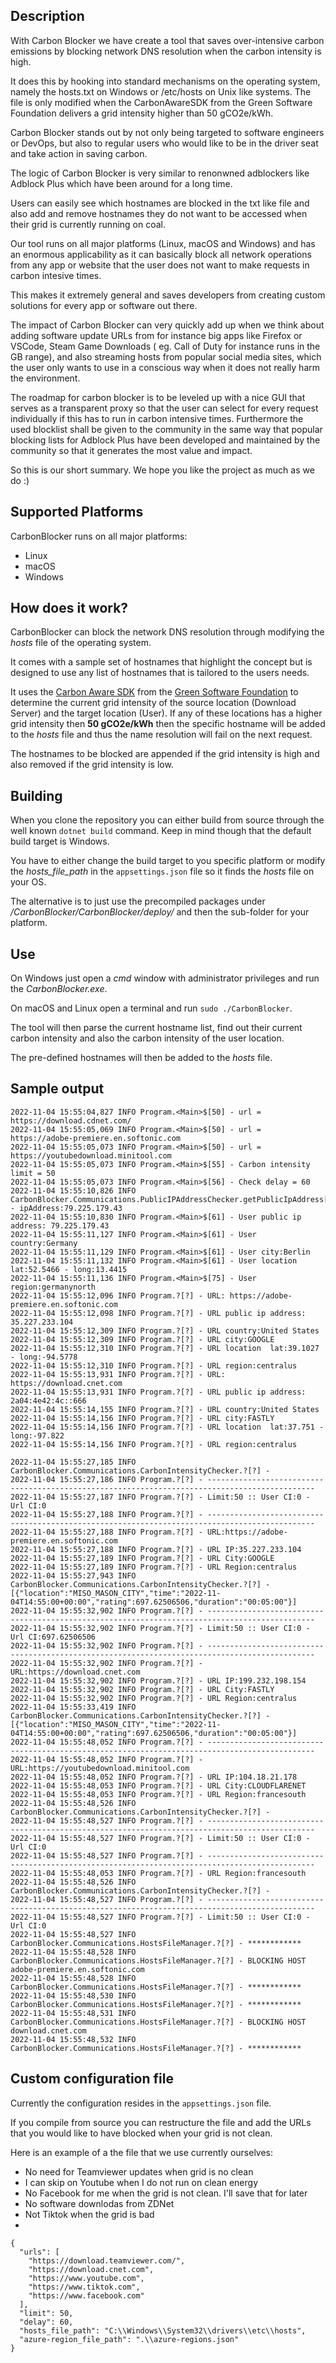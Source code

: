 ## Description

With Carbon Blocker we have create a tool that saves over-intensive carbon emissions
by blocking network DNS resolution when the carbon intensity is high.

It does this by hooking into standard mechanisms on the operating system, 
namely the hosts.txt on Windows or /etc/hosts on Unix like systems.
The file is only modified when the CarbonAwareSDK from the Green Software Foundation
delivers a grid intensity higher than 50 gCO2e/kWh.

Carbon Blocker stands out by not only being targeted to software engineers or
DevOps, but also to regular users who would like to be in the driver seat
and take action in saving carbon.

The logic of Carbon Blocker is very similar to renonwned adblockers like 
Adblock Plus which have been around for a long time.

Users can easily see which hostnames are blocked in the txt like file and also
add and remove hostnames they do not want to be accessed when their grid is 
currently running on coal.

Our tool runs on all major platforms (Linux, macOS and Windows) and 
has an enormous applicability as it can basically block all network operations 
from any app or website that the user does not want to make requests in carbon intesive times.

This makes it extremely general and saves developers from creating custom solutions
for every app or software out there.

The impact of Carbon Blocker can very quickly add up when we think about adding
software update URLs from for instance big apps like Firefox or VSCode, Steam Game Downloads
( eg. Call of Duty for instance runs in the GB range),
and also streaming hosts from popular social media sites, which the user only wants to use 
in a conscious way when it does not really harm the environment.

The roadmap for carbon blocker is to be leveled up with a nice GUI that 
serves as a transparent proxy so that the user can select for every request individually
if this has to run in carbon intensive times.
Furthermore the used blocklist shall be given to the community in the same way 
that popular blocking lists for Adblock Plus have been developed and maintained
by the community so that it generates the most value and impact.

So this is our short summary. We hope you like the project as much as we do :)

## Supported Platforms

CarbonBlocker runs on all major platforms:
- Linux
- macOS
- Windows

## How does it work?

CarbonBlocker can block the network DNS resolution through modifying the *hosts* file 
of the operating system.

It comes with a sample set of hostnames that highlight the concept but is designed to use any list 
of hostnames that is tailored to the users needs.

It uses the [Carbon Aware SDK](about:blank) from the [Green Software Foundation](https://greensoftware.foundation/)
to determine the current grid intensity of the source location (Download Server) and
the target location (User). 
If any of these locations has a higher grid intensity then **50 gCO2e/kWh** then
the specific hostname will be added to the *hosts* file and thus the name resolution
will fail on the next request.

The hostnames to be blocked are appended if the grid intensity is high and also 
removed if the grid intensity is low.

## Building

When you clone the repository you can either build from source through
the well known `dotnet build` command.
Keep in mind though that the default build target is Windows.

You have to either change the build target to you specific platform or modify
the *hosts_file_path* in the `appsettings.json` file so it finds the 
*hosts* file on your OS.

The alternative is to just use the precompiled packages under */CarbonBlocker/CarbonBlocker/deploy/*
and then the sub-folder for your platform.

## Use

On Windows just open a *cmd* window with administrator privileges and run the 
*CarbonBlocker.exe*.

On macOS and Linux open a terminal and run `sudo ./CarbonBlocker`.

The tool will then parse the current hostname list, find out their current carbon
intensity and also the carbon intensity of the user location.

The pre-defined hostnames will then be added to the *hosts* file.

## Sample output

```
2022-11-04 15:55:04,827 INFO Program.<Main>$[50] - url = https://download.cdnet.com/
2022-11-04 15:55:05,069 INFO Program.<Main>$[50] - url = https://adobe-premiere.en.softonic.com
2022-11-04 15:55:05,073 INFO Program.<Main>$[50] - url = https://youtubedownload.minitool.com
2022-11-04 15:55:05,073 INFO Program.<Main>$[55] - Carbon intensity limit = 50
2022-11-04 15:55:05,073 INFO Program.<Main>$[56] - Check delay = 60
2022-11-04 15:55:10,826 INFO CarbonBlocker.Communications.PublicIPAddressChecker.getPublicIpAddress[24] - ipAddress:79.225.179.43
2022-11-04 15:55:10,830 INFO Program.<Main>$[61] - User public ip address: 79.225.179.43
2022-11-04 15:55:11,127 INFO Program.<Main>$[61] - User country:Germany
2022-11-04 15:55:11,129 INFO Program.<Main>$[61] - User city:Berlin
2022-11-04 15:55:11,132 INFO Program.<Main>$[61] - User location  lat:52.5466 - long:13.4415
2022-11-04 15:55:11,136 INFO Program.<Main>$[75] - User region:germanynorth
2022-11-04 15:55:12,096 INFO Program.?[?] - URL: https://adobe-premiere.en.softonic.com
2022-11-04 15:55:12,098 INFO Program.?[?] - URL public ip address: 35.227.233.104
2022-11-04 15:55:12,309 INFO Program.?[?] - URL country:United States
2022-11-04 15:55:12,309 INFO Program.?[?] - URL city:GOOGLE
2022-11-04 15:55:12,310 INFO Program.?[?] - URL location  lat:39.1027 - long:-94.5778
2022-11-04 15:55:12,310 INFO Program.?[?] - URL region:centralus
2022-11-04 15:55:13,931 INFO Program.?[?] - URL: https://download.cnet.com
2022-11-04 15:55:13,931 INFO Program.?[?] - URL public ip address: 2a04:4e42:4c::666
2022-11-04 15:55:14,155 INFO Program.?[?] - URL country:United States
2022-11-04 15:55:14,156 INFO Program.?[?] - URL city:FASTLY
2022-11-04 15:55:14,156 INFO Program.?[?] - URL location  lat:37.751 - long:-97.822
2022-11-04 15:55:14,156 INFO Program.?[?] - URL region:centralus

2022-11-04 15:55:27,185 INFO CarbonBlocker.Communications.CarbonIntensityChecker.?[?] -
2022-11-04 15:55:27,186 INFO Program.?[?] - ----------------------------------------------------------------------------------------------
2022-11-04 15:55:27,187 INFO Program.?[?] - Limit:50 :: User CI:0 - Url CI:0
2022-11-04 15:55:27,188 INFO Program.?[?] - ----------------------------------------------------------------------------------------------
2022-11-04 15:55:27,188 INFO Program.?[?] - URL:https://adobe-premiere.en.softonic.com
2022-11-04 15:55:27,188 INFO Program.?[?] - URL IP:35.227.233.104
2022-11-04 15:55:27,189 INFO Program.?[?] - URL City:GOOGLE
2022-11-04 15:55:27,189 INFO Program.?[?] - URL Region:centralus
2022-11-04 15:55:27,943 INFO CarbonBlocker.Communications.CarbonIntensityChecker.?[?] - [{"location":"MISO_MASON_CITY","time":"2022-11-04T14:55:00+00:00","rating":697.62506506,"duration":"00:05:00"}]
2022-11-04 15:55:32,902 INFO Program.?[?] - ----------------------------------------------------------------------------------------------
2022-11-04 15:55:32,902 INFO Program.?[?] - Limit:50 :: User CI:0 - Url CI:697.62506506
2022-11-04 15:55:32,902 INFO Program.?[?] - ----------------------------------------------------------------------------------------------
2022-11-04 15:55:32,902 INFO Program.?[?] - URL:https://download.cnet.com
2022-11-04 15:55:32,902 INFO Program.?[?] - URL IP:199.232.198.154
2022-11-04 15:55:32,902 INFO Program.?[?] - URL City:FASTLY
2022-11-04 15:55:32,902 INFO Program.?[?] - URL Region:centralus
2022-11-04 15:55:33,419 INFO CarbonBlocker.Communications.CarbonIntensityChecker.?[?] - [{"location":"MISO_MASON_CITY","time":"2022-11-04T14:55:00+00:00","rating":697.62506506,"duration":"00:05:00"}]
2022-11-04 15:55:48,052 INFO Program.?[?] - ----------------------------------------------------------------------------------------------
2022-11-04 15:55:48,052 INFO Program.?[?] - URL:https://youtubedownload.minitool.com
2022-11-04 15:55:48,052 INFO Program.?[?] - URL IP:104.18.21.178
2022-11-04 15:55:48,053 INFO Program.?[?] - URL City:CLOUDFLARENET
2022-11-04 15:55:48,053 INFO Program.?[?] - URL Region:francesouth
2022-11-04 15:55:48,526 INFO CarbonBlocker.Communications.CarbonIntensityChecker.?[?] -
2022-11-04 15:55:48,527 INFO Program.?[?] - ----------------------------------------------------------------------------------------------
2022-11-04 15:55:48,527 INFO Program.?[?] - Limit:50 :: User CI:0 - Url CI:0
2022-11-04 15:55:48,527 INFO Program.?[?] - ----------------------------------------------------------------------------------------------
2022-11-04 15:55:48,053 INFO Program.?[?] - URL Region:francesouth
2022-11-04 15:55:48,526 INFO CarbonBlocker.Communications.CarbonIntensityChecker.?[?] -
2022-11-04 15:55:48,527 INFO Program.?[?] - ----------------------------------------------------------------------------------------------
2022-11-04 15:55:48,527 INFO Program.?[?] - Limit:50 :: User CI:0 - Url CI:0
2022-11-04 15:55:48,527 INFO CarbonBlocker.Communications.HostsFileManager.?[?] - ************
2022-11-04 15:55:48,528 INFO CarbonBlocker.Communications.HostsFileManager.?[?] - BLOCKING HOST adobe-premiere.en.softonic.com
2022-11-04 15:55:48,528 INFO CarbonBlocker.Communications.HostsFileManager.?[?] - ************
2022-11-04 15:55:48,530 INFO CarbonBlocker.Communications.HostsFileManager.?[?] - ************
2022-11-04 15:55:48,531 INFO CarbonBlocker.Communications.HostsFileManager.?[?] - BLOCKING HOST download.cnet.com
2022-11-04 15:55:48,532 INFO CarbonBlocker.Communications.HostsFileManager.?[?] - ************
```

## Custom configuration file

Currently the configuration resides in the `appsettings.json` file.

If you compile from source you can restructure the file and add the URLs that
you would like to have blocked when your grid is not clean.

Here is an example of a the file that we use currently ourselves:

- No need for Teamviewer updates when grid is no clean
- I can skip on Youtube when I do not run on clean energy
- No Facebook for me when the grid is not clean. I'll save that for later
- No software downlodas from ZDNet 
- Not Tiktok when the grid is bad
- 
```
{
  "urls": [
    "https://download.teamviewer.com/",
    "https://download.cnet.com",
    "https://www.youtube.com",
    "https://www.tiktok.com",
    "https://www.facebook.com"
  ],
  "limit": 50,
  "delay": 60,
  "hosts_file_path": "C:\\Windows\\System32\\drivers\\etc\\hosts",
  "azure-region_file_path": ".\\azure-regions.json"
}